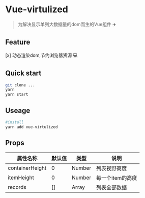 # Vue-virtulized
> 为解决显示单列大数据量的dom而生的Vue组件 :airplane:

## Feature
[x] 动态渲染dom,节约浏览器资源 💻

## Quick start
```sh
git clone ...
yarn
yarn start
```
## Useage
```sh
#install
yarn add vue-virtulized
```

## Props

| 属性名称           | 默认值 |  类型     | 说明              |
|--------------------|--------|----------|------------------|
| containerHeight     |0       |   Number       |列表视野高度 |
| itemHeight           |0      |   Number       |每一个item的高度 |
|  records            |[]      |   Array        |    列表全部数据 |